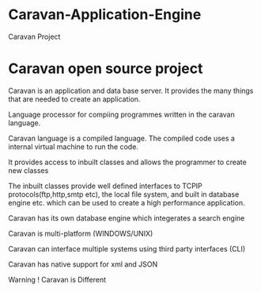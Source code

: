 # Caravan-Application-Engine

Caravan Project

# Caravan open source project

Caravan is an application and data base server. It provides the many things that are needed to create an application.

Language processor for compiing programmes written in the caravan language.

Caravan language is a compiled language. The compiled code uses a internal virtual machine to run the code.

It provides access to inbuilt classes and allows the programmer to create new classes

The inbuilt classes provide well defined interfaces to TCPIP protocols(ftp,http,smtp etc), the local file system, and built in database engine etc. which  can be used to create a high performance application.

Caravan has its own database engine  which integerates a search engine

Caravan is multi-platform (WINDOWS/UNIX)

Caravan can interface multiple systems using third party interfaces (CLI)

Caravan has native support for xml and JSON

Warning ! Caravan is Different
